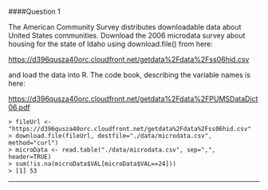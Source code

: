 ####Question 1

   The American Community Survey distributes downloadable data about United States communities. Download the 2006 microdata survey about housing for the state of Idaho using download.file() from here:

   https://d396qusza40orc.cloudfront.net/getdata%2Fdata%2Fss06hid.csv 

and load the data into R. The code book, describing the variable names is here:

   https://d396qusza40orc.cloudfront.net/getdata%2Fdata%2FPUMSDataDict06.pdf 
   
    > fileUrl <- "https://d396qusza40orc.cloudfront.net/getdata%2Fdata%2Fss06hid.csv"
    > download.file(fileUrl, destfile="./data/microdata.csv", method="curl")
    > microData <- read.table("./data/microdata.csv", sep=",", header=TRUE)
    > sum(!is.na(microData$VAL[microData$VAL==24]))
    > [1] 53
    
    
----------------------------------------------------------------------------    





